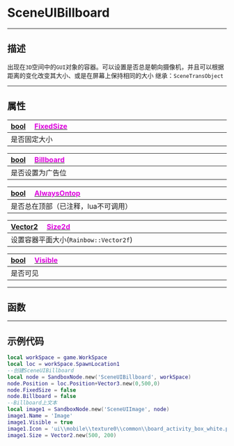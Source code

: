 # SceneUIBillboard
------------------------------------------------------------------------------------------
## 描述

出现在`3D`空间中的`GUI`对象的容器。可以设置是否总是朝向摄像机，并且可以根据距离的变化改变其大小、或是在屏幕上保持相同的大小
继承：`SceneTransObject` 

------------------------------------------------------------------------------------------
## 属性

|<div style="width:1125px">[bool](/Api/DataType/Bool.md) &emsp;[<font color="dd00dd">FixedSize</font>](/Api/Class/Scene/SceneUIBillboard_F/FixedSize.md)</div>|
|:---|
|是否固定大小|

|<div style="width:1125px">[bool](/Api/DataType/Bool.md) &emsp;[<font color="dd00dd">Billboard</font>](/Api/Class/Scene/SceneUIBillboard_F/Billboard.md)</div>|
|:---|
|是否设置为广告位|

|<div style="width:1125px">[bool](/Api/DataType/Bool.md) &emsp;[<font color="dd00dd">AlwaysOntop</font>](/Api/Class/Scene/SceneUIBillboard_F/AlwaysOntop.md)</div>|
|:---|
|是否总在顶部（已注释，lua不可调用）|

|<div style="width:1125px">[Vector2](/Api/DataType/Vector2.md) &emsp;[<font color="dd00dd">Size2d</font>](/Api/Class/Scene/SceneUIBillboard_F/Size2d.md)</div>|
|:---|
|设置容器平面大小(`Rainbow::Vector2f`)|

|<div style="width:1125px">[bool](/Api/DataType/Bool.md) &emsp;[<font color="dd00dd">Visible</font>](/Api/Class/Scene/SceneUIBillboard_F/Visible.md)</div>|
|:---|
|是否可见|

------------------------------------------------------------------------------------------
## 函数


------------------------------------------------------------------------------------------
## 示例代码

```lua
local workSpace = game.WorkSpace
local loc = workSpace.SpawnLocation1
--创建SceneUIBillboard
local node = SandboxNode.new('SceneUIBillboard', workSpace)
node.Position = loc.Position+Vector3.new(0,500,0)
node.FixedSize = false
node.Billboard = false
--Billboard上文本
local image1 = SandboxNode.new('SceneUIImage', node)
image1.Name = 'Image'
image1.Visible = true
image1.Icon = 'ui\\mobile\\texture0\\common\\board_activity_box_white.png'
image1.Size = Vector2.new(500, 200)
```